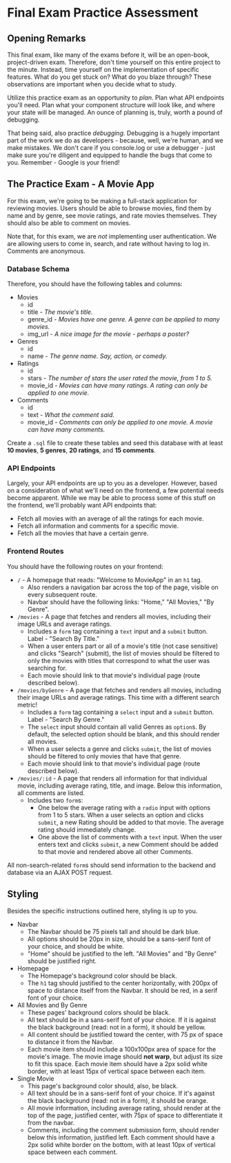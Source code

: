 # Final Exam Practice Assessment

## Opening Remarks

This final exam, like many of the exams before it, will be an open-book, project-driven exam. Therefore, don't time yourself on this entire project to the minute. Instead, time yourself on the implementation of specific features. What do you get stuck on? What do you blaze through? These observations are important when you decide what to study.

Utilize this practice exam as an opportunity to _plan_. Plan what API endpoints you'll need. Plan what your component structure will look like, and where your state will be managed. An ounce of planning is, truly, worth a pound of debugging.

That being said, also practice _debugging_. Debugging is a hugely important part of the work we do as developers - because, well, we're human, and we make mistakes. We don't care if you console.log or use a debugger - just make sure you're diligent and equipped to handle the bugs that come to you. Remember - Google is your friend!

## The Practice Exam - A Movie App

For this exam, we're going to be making a full-stack application for reviewing movies. Users should be able to browse movies, find them by name and by genre, see movie ratings, and rate movies themselves. They should also be able to comment on movies.

Note that, for this exam, we are _not_ implementing user authentication. We are allowing users to come in, search, and rate without having to log in. Comments are anonymous.

### Database Schema

Therefore, you should have the following tables and columns:

- Movies
  - id
  - title - _The movie's title._
  - genre_id - _Movies have one genre. A genre can be applied to many movies._
  - img_url - *A nice image for the movie - perhaps a poster?*
- Genres
  - id
  - name - _The genre name. Say, action, or comedy._
- Ratings
  - id
  - stars - _The number of stars the user rated the movie, from 1 to 5._
  - movie_id - *Movies can have many ratings. A rating can only be applied to one movie.*
- Comments
  - id
  - text - _What the comment said._
  - movie_id - *Comments can only be applied to one movie. A movie can have many comments.*

Create a `.sql` file to create these tables and seed this database with at least **10 movies**, **5 genres**, **20 ratings**, and **15 comments**.

### API Endpoints

Largely, your API endpoints are up to you as a developer. However, based on a consideration of what we'll need on the frontend, a few potential needs become apparent. While we may be able to process some of this stuff on the frontend, we'll probably want API endpoints that:

- Fetch all movies with an average of all the ratings for each movie.
- Fetch all information and comments for a specific movie.
- Fetch all the movies that have a certain genre.

### Frontend Routes

You should have the following routes on your frontend:

- `/` - A homepage that reads: "Welcome to MovieApp" in an `h1` tag.
  - Also renders a navigation bar across the top of the page, visible on every subsequent route.
  - Navbar should have the following links: "Home," "All Movies," "By Genre".
- `/movies` - A page that fetches and renders all movies, including their image URLs and average ratings.
  - Includes a `form` tag containing a `text` input and a `submit` button. Label - "Search By Title."
  - When a user enters part or all of a movie's title (not case sensitive) and clicks "Search" (submit), the list of movies should be filtered to only the movies with titles that correspond to what the user was searching for.
  - Each movie should link to that movie's individual page (route described below).
- `/movies/byGenre` - A page that fetches and renders all movies, including their image URLs and average ratings. This time with a different search metric!
  - Includes a `form` tag containing a `select` input and a `submit` button. Label - "Search By Genre."
  - The `select` input should contain all valid Genres as `option`s. By default, the selected option should be blank, and this should render all movies.
  - When a user selects a genre and clicks `submit`, the list of movies should be filtered to only movies that have that genre.
  - Each movie should link to that movie's individual page (route described below).
- `/movies/:id` - A page that renders all information for that individual movie, including average rating, title, and image. Below this information, all comments are listed.
  - Includes two `form`s:
    - One below the average rating with a `radio` input with options from 1 to 5 stars. When a user selects an option and clicks `submit`, a new Rating should be added to that movie. The average rating should immediately change.
    - One above the list of comments with a `text` input. When the user enters text and clicks `submit`, a new Comment should be added to that movie and rendered above all other Comments.

All non-search-related `form`s should send information to the backend and database via an AJAX POST request.

## Styling

Besides the specific instructions outlined here, styling is up to you.

- Navbar
  - The Navbar should be 75 pixels tall and should be dark blue.
  - All options should be 20px in size, should be a sans-serif font of your choice, and should be white.
  - "Home" should be justified to the left. "All Movies" and "By Genre" should be justified right.
- Homepage
  - The Homepage's background color should be black.
  - The `h1` tag should justified to the center horizontally, with 200px of space to distance itself from the Navbar. It should be red, in a serif font of your choice.
- All Movies and By Genre
  - These pages' background colors should be black.
  - All text should be in a sans-serif font of your choice. If it is against the black background (read: not in a form), it should be yellow.
  - All content should be justified toward the center, with 75 px of space to distance it from the Navbar.
  - Each movie item should include a 100x100px area of space for the movie's image. The movie image should **not warp**, but adjust its size to fit this space. Each movie item should have a 2px solid white border, with at least 15px of vertical space between each item.
- Single Movie
  - This page's background color should, also, be black.
  - All text should be in a sans-serif font of your choice. If it's against the black background (read: not in a form), it should be orange.
  - All movie information, including average rating, should render at the top of the page, justified center, with 75px of space to differentiate it from the navbar.
  - Comments, including the comment submission form, should render below this information, justified left. Each comment should have a 2px solid white border on the bottom, with at least 10px of vertical space between each comment.
